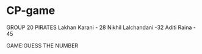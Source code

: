 # CP-game
GROUP 20
PIRATES
Lakhan Karani - 28
Nikhil Lalchandani -32
Aditi Raina - 45

GAME:GUESS THE NUMBER
